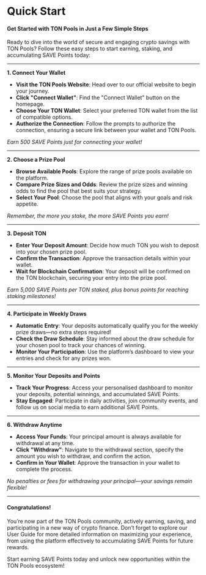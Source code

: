 # Quick Start

#### **Get Started with TON Pools in Just a Few Simple Steps**

Ready to dive into the world of secure and engaging crypto savings with TON Pools? Follow these easy steps to start earning, staking, and accumulating SAVE Points today:

***

**1. Connect Your Wallet**

* **Visit the TON Pools Website**: Head over to our official website to begin your journey.
* **Click "Connect Wallet"**: Find the "Connect Wallet" button on the homepage.
* **Choose Your TON Wallet**: Select your preferred TON wallet from the list of compatible options.
* **Authorize the Connection**: Follow the prompts to authorize the connection, ensuring a secure link between your wallet and TON Pools.

_Earn 500 SAVE Points just for connecting your wallet!_

***

**2. Choose a Prize Pool**

* **Browse Available Pools**: Explore the range of prize pools available on the platform.
* **Compare Prize Sizes and Odds**: Review the prize sizes and winning odds to find the pool that best suits your strategy.
* **Select Your Pool**: Choose the pool that aligns with your goals and risk appetite.

_Remember, the more you stake, the more SAVE Points you earn!_

***

**3. Deposit TON**

* **Enter Your Deposit Amount**: Decide how much TON you wish to deposit into your chosen prize pool.
* **Confirm the Transaction**: Approve the transaction details within your wallet.
* **Wait for Blockchain Confirmation**: Your deposit will be confirmed on the TON blockchain, securing your entry into the prize pool.

_Earn 5,000 SAVE Points per TON staked, plus bonus points for reaching staking milestones!_

***

**4. Participate in Weekly Draws**

* **Automatic Entry**: Your deposits automatically qualify you for the weekly prize draws—no extra steps required!
* **Check the Draw Schedule**: Stay informed about the draw schedule for your chosen pool to track your chances of winning.
* **Monitor Your Participation**: Use the platform’s dashboard to view your entries and check for any prizes won.

***

**5. Monitor Your Deposits and Points**

* **Track Your Progress**: Access your personalised dashboard to monitor your deposits, potential winnings, and accumulated SAVE Points.
* **Stay Engaged**: Participate in daily activities, join community events, and follow us on social media to earn additional SAVE Points.

***

**6. Withdraw Anytime**

* **Access Your Funds**: Your principal amount is always available for withdrawal at any time.
* **Click "Withdraw"**: Navigate to the withdrawal section, specify the amount you wish to withdraw, and confirm the action.
* **Confirm in Your Wallet**: Approve the transaction in your wallet to complete the process.

_No penalties or fees for withdrawing your principal—your savings remain flexible!_

***

#### **Congratulations!**

You’re now part of the TON Pools community, actively earning, saving, and participating in a new way of crypto finance. Don’t forget to explore our User Guide for more detailed information on maximizing your experience, from using the platform effectively to accumulating SAVE Points for future rewards.

Start earning SAVE Points today and unlock new opportunities within the TON Pools ecosystem!
